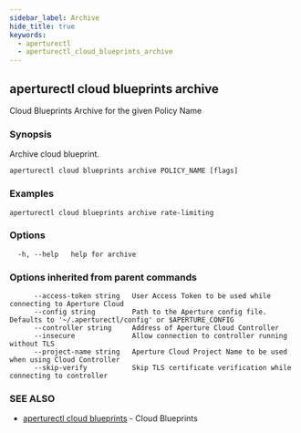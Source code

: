 ```yaml
---
sidebar_label: Archive
hide_title: true
keywords:
  - aperturectl
  - aperturectl_cloud_blueprints_archive
---
```


<!-- markdownlint-disable -->

## aperturectl cloud blueprints archive

Cloud Blueprints Archive for the given Policy Name

### Synopsis

Archive cloud blueprint.

```
aperturectl cloud blueprints archive POLICY_NAME [flags]
```

### Examples

```
aperturectl cloud blueprints archive rate-limiting
```

### Options

```
  -h, --help   help for archive
```

### Options inherited from parent commands

```
      --access-token string   User Access Token to be used while connecting to Aperture Cloud
      --config string         Path to the Aperture config file. Defaults to '~/.aperturectl/config' or $APERTURE_CONFIG
      --controller string     Address of Aperture Cloud Controller
      --insecure              Allow connection to controller running without TLS
      --project-name string   Aperture Cloud Project Name to be used when using Cloud Controller
      --skip-verify           Skip TLS certificate verification while connecting to controller
```

### SEE ALSO

- [aperturectl cloud blueprints](/reference/aperture-cli/aperturectl/cloud/blueprints/blueprints.md) - Cloud Blueprints
